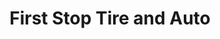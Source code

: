 ---
title: "First Stop Tire and Auto"
url: /spruce-grove/first-stop-tire-and-auto/
shop: Autowerkstatt
---